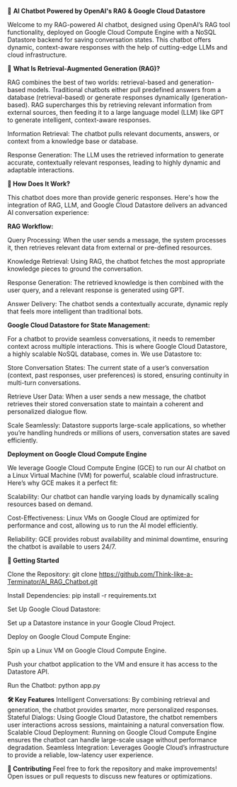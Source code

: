 🤖 **AI Chatbot Powered by OpenAI's RAG & Google Cloud Datastore**

Welcome to my RAG-powered AI chatbot, designed using OpenAI’s RAG tool functionality, deployed on Google Cloud Compute Engine with a NoSQL Datastore backend for saving conversation states. This chatbot offers dynamic, context-aware responses with the help of cutting-edge LLMs and cloud infrastructure.


🌟 **What Is Retrieval-Augmented Generation (RAG)?**

RAG combines the best of two worlds: retrieval-based and generation-based models. Traditional chatbots either pull predefined answers from a database (retrieval-based) or generate responses dynamically (generation-based). RAG supercharges this by retrieving relevant information from external sources, then feeding it to a large language model (LLM) like GPT to generate intelligent, context-aware responses.

Information Retrieval: The chatbot pulls relevant documents, answers, or context from a knowledge base or database.

Response Generation: The LLM uses the retrieved information to generate accurate, contextually relevant responses, leading to highly dynamic and adaptable interactions.


**🔧 How Does It Work?**

This chatbot does more than provide generic responses. Here's how the integration of RAG, LLM, and Google Cloud Datastore delivers an advanced AI conversation experience:


**RAG Workflow:**

Query Processing: When the user sends a message, the system processes it, then retrieves relevant data from external or pre-defined resources.

Knowledge Retrieval: Using RAG, the chatbot fetches the most appropriate knowledge pieces to ground the conversation.

Response Generation: The retrieved knowledge is then combined with the user query, and a relevant response is generated using GPT.

Answer Delivery: The chatbot sends a contextually accurate, dynamic reply that feels more intelligent than traditional bots.


**Google Cloud Datastore for State Management:**

For a chatbot to provide seamless conversations, it needs to remember context across multiple interactions. This is where Google Cloud Datastore, a highly scalable NoSQL database, comes in. We use Datastore to:

Store Conversation States: The current state of a user’s conversation (context, past responses, user preferences) is stored, ensuring continuity in multi-turn conversations.

Retrieve User Data: When a user sends a new message, the chatbot retrieves their stored conversation state to maintain a coherent and personalized dialogue flow.

Scale Seamlessly: Datastore supports large-scale applications, so whether you’re handling hundreds or millions of users, conversation states are saved efficiently.


**Deployment on Google Cloud Compute Engine**

We leverage Google Cloud Compute Engine (GCE) to run our AI chatbot on a Linux Virtual Machine (VM) for powerful, scalable cloud infrastructure. Here’s why GCE makes it a perfect fit:

Scalability: Our chatbot can handle varying loads by dynamically scaling resources based on demand.

Cost-Effectiveness: Linux VMs on Google Cloud are optimized for performance and cost, allowing us to run the AI model efficiently.

Reliability: GCE provides robust availability and minimal downtime, ensuring the chatbot is available to users 24/7.



**🚀 Getting Started**

Clone the Repository:
git clone https://github.com/Think-like-a-Terminator/AI_RAG_Chatbot.git

Install Dependencies:
pip install -r requirements.txt

Set Up Google Cloud Datastore:

Set up a Datastore instance in your Google Cloud Project.

Deploy on Google Cloud Compute Engine:

Spin up a Linux VM on Google Cloud Compute Engine.

Push your chatbot application to the VM and ensure it has access to the Datastore API.

Run the Chatbot:
python app.py


**🛠️ Key Features**
Intelligent Conversations: By combining retrieval and generation, the chatbot provides smarter, more personalized responses.
Stateful Dialogs: Using Google Cloud Datastore, the chatbot remembers user interactions across sessions, maintaining a natural conversation flow.
Scalable Cloud Deployment: Running on Google Cloud Compute Engine ensures the chatbot can handle large-scale usage without performance degradation.
Seamless Integration: Leverages Google Cloud’s infrastructure to provide a reliable, low-latency user experience.


**🤝 Contributing**
Feel free to fork the repository and make improvements! Open issues or pull requests to discuss new features or optimizations.
